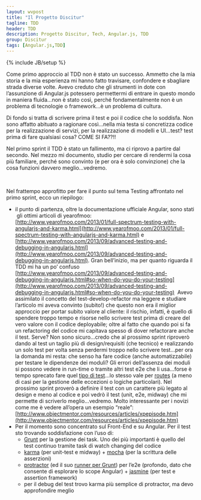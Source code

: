```yaml
---
layout: wvpost
title: "Il Progetto Discitur"
tagline: TDD
header: TDD
description: Progetto Discitur, Tech, Angular.js, TDD
group: Discitur
tags: [Angular.js,TDD]
---
```

{% include JB/setup %}

Come primo approccio al TDD non è stato un successo. Ammetto che la mia
storia e la mia esperienza mi hanno fatto travisare, confondere e sbagliare
strada diverse volte. Avevo creduto che gli strumenti in dote con l’assunzione
di Angular.js potessero permettermi di entrare in questo mondo in maniera
fluida…non è stato così, perché fondamentalmente non è un problema di
tecnologie o framework…è un problema di cultura.

Di fondo si tratta di scrivere prima il test e poi il codice che lo
soddisfa. Non sono affatto abituato a ragionare così…nella mia testa si
concretizza codice per la realizzazione di servizi, per la realizzazione di
modelli e UI…test? test prima di fare qualsiasi cosa? COME SI FA??!!

Nel primo sprint il TDD è stato un fallimento, ma ci riprovo a partire dal secondo.
Nel mezzo mi documento, studio per cercare di rendermi la cosa più familiare,
perché sono convinto (e per ora è solo convinzione) che la cosa funzioni
davvero meglio…vedremo.

 

Nel frattempo approfitto per fare il punto sul tema Testing affrontato nel
primo sprint, ecco un riepilogo:

- il punto di partenza, oltre la documentazione
     ufficiale Angular, sono stati  gli
     ottimi articoli di yearofmoo: [http://www.yearofmoo.com/2013/01/full-spectrum-testing-with-angularjs-and-karma.html](http://www.yearofmoo.com/2013/01/full-spectrum-testing-with-angularjs-and-karma.html)
     e  [http://www.yearofmoo.com/2013/09/advanced-testing-and-debugging-in-angularjs.html](http://www.yearofmoo.com/2013/09/advanced-testing-and-debugging-in-angularjs.html).
     Gran bell’inizio, ma per quanto riguarda il TDD mi ha un po’ confuso [http://www.yearofmoo.com/2013/09/advanced-testing-and-debugging-in-angularjs.html#so-when-do-you-do-your-testing](http://www.yearofmoo.com/2013/09/advanced-testing-and-debugging-in-angularjs.html#so-when-do-you-do-your-testing)
      Avevo assimilato il concetto del
     test-develop-refactor ma leggere e studiare l’articolo mi aveva convinto
     (subito!) che questo non era il miglior approccio per portar subito valore
     al cliente: il rischio, infatti, è quello di spendere troppo tempo e
     risorse nello scrivere test prima di creare del vero valore con il codice
     deployabile; oltre al fatto che quando poi si fa un refactoring del codice
     mi capitava spesso di dover refactorare anche il test. Serve? Non sono
     sicuro…credo che al prossimo sprint riproverò dando al test un taglio più
     di design/requisiti (che tecnico) e realizzando un solo test per volta
     senza perdermi troppo nello scrivere test…per ora la domanda mi resta: che
     senso ha fare codice (anche automatizzabile) per testare le dipendenze dei
     moduli? Gli errori dell’assenza dei moduli si possono vedere in run-time o
     tramite altri test e2e che li usa…forse è tempo sprecato fare quel [tipo
     di test](http://www.yearofmoo.com/2013/01/full-spectrum-testing-with-angularjs-and-karma.html#testing-modules)…lo stesso vale per [routes](http://www.yearofmoo.com/2013/01/full-spectrum-testing-with-angularjs-and-karma.html#testing-routes)
     (a meno di casi per la gestione delle eccezioni o logiche particolari).
     Nel prossimo sprint proverò a definire il test con un carattere più legato
     al design e meno al codice e poi vedrò il test (unit, e2e, midway) che mi
     permette di scriverlo meglio…vedremo. Molto interessante per i novizi come
     me è vedere all’opera un esempio “reale”: [http://www.objectmentor.com/resources/articles/xpepisode.htm](http://www.objectmentor.com/resources/articles/xpepisode.htm)
- Per il momento sono concentrato sul Front-End
     e su Angular. Per il test sto trovando soddisfazione con l’uso di: 
    - [Grunt](http://gruntjs.com/) per
      la gestione dei task. Uno dei più importanti è quello del test continuo
      tramite task di watch changing del codice
    - [karma](http://karma-runner.github.io/0.10/index.html) (per
      unit-test e midway) + [mocha](http://visionmedia.github.io/mocha/)
      (per la scrittura delle asserzioni)
    - [protractor](https://github.com/angular/protractor) (ed il suo [runner per
      Grunt](https://github.com/teerapap/grunt-protractor-runner)) per l’e2e (profondo, dato che consente di esplorare lo scope
      Angular) + [jasmine](http://pivotal.github.io/jasmine/) (per test
      e assertion framework)
    - per il debug del test trovo karma più
      semplice di protractor, ma devo approfondire meglio

 